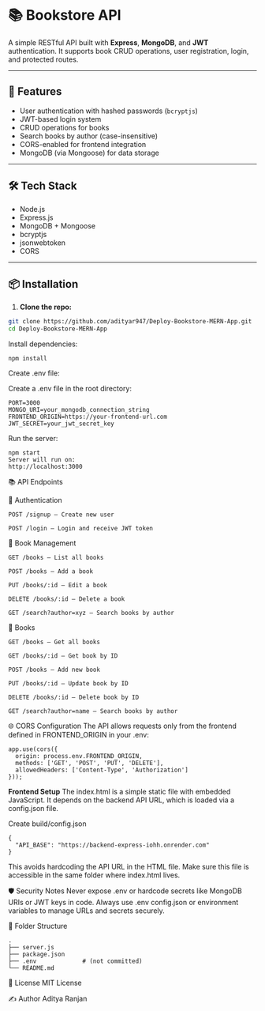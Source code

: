 # 📚 Bookstore API

A simple RESTful API built with **Express**, **MongoDB**, and **JWT** authentication. It supports book CRUD operations, user registration, login, and protected routes.

---

## 🚀 Features

- User authentication with hashed passwords (`bcryptjs`)
- JWT-based login system
- CRUD operations for books
- Search books by author (case-insensitive)
- CORS-enabled for frontend integration
- MongoDB (via Mongoose) for data storage

---

## 🛠️ Tech Stack

- Node.js
- Express.js
- MongoDB + Mongoose
- bcryptjs
- jsonwebtoken
- CORS

---

## 📦 Installation

1. **Clone the repo:**

```bash
git clone https://github.com/adityar947/Deploy-Bookstore-MERN-App.git
cd Deploy-Bookstore-MERN-App
```

Install dependencies:

```
npm install
```

Create .env file:

Create a .env file in the root directory:

```
PORT=3000
MONGO_URI=your_mongodb_connection_string
FRONTEND_ORIGIN=https://your-frontend-url.com
JWT_SECRET=your_jwt_secret_key
```

Run the server:

```
npm start
Server will run on:
http://localhost:3000
```

📚 API Endpoints

🔐 Authentication
```
POST /signup – Create new user

POST /login – Login and receive JWT token
```

📘 Book Management
```
GET /books – List all books

POST /books – Add a book

PUT /books/:id – Edit a book

DELETE /books/:id – Delete a book

GET /search?author=xyz – Search books by author
```

📘 Books
```
GET /books – Get all books

GET /books/:id – Get book by ID

POST /books – Add new book

PUT /books/:id – Update book by ID

DELETE /books/:id – Delete book by ID

GET /search?author=name – Search books by author
```

🌐 CORS Configuration
The API allows requests only from the frontend defined in FRONTEND_ORIGIN in your .env:

```
app.use(cors({
  origin: process.env.FRONTEND_ORIGIN,
  methods: ['GET', 'POST', 'PUT', 'DELETE'],
  allowedHeaders: ['Content-Type', 'Authorization']
}));
```

**Frontend Setup**
The index.html is a simple static file with embedded JavaScript. It depends on the backend API URL, which is loaded via a config.json file.

Create build/config.json
```
{
  "API_BASE": "https://backend-express-iohh.onrender.com"
}
```
This avoids hardcoding the API URL in the HTML file. Make sure this file is accessible in the same folder where index.html lives.

🛡️ Security Notes
Never expose .env or hardcode secrets like MongoDB URIs or JWT keys in code.
Always use .env config.json or environment variables to manage URLs and secrets securely.

📁 Folder Structure
```
.
├── server.js
├── package.json
├── .env             # (not committed)
└── README.md
```

📄 License
MIT License

✍️ Author
Aditya Ranjan
